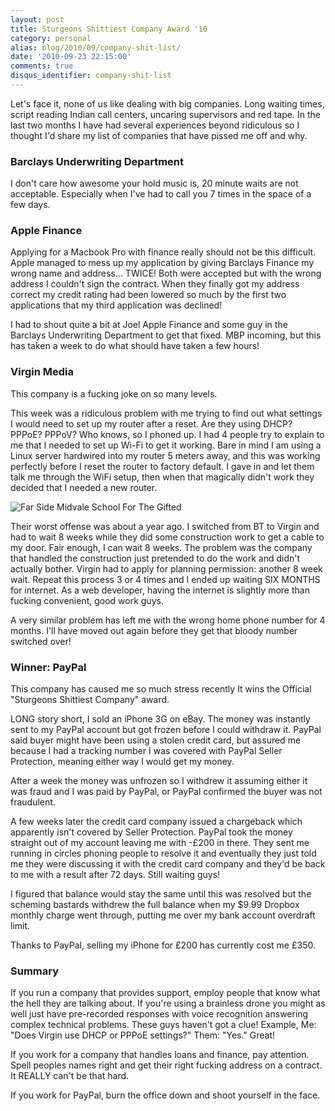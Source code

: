 ```yaml
---
layout: post
title: Sturgeons Shittiest Company Award '10
category: personal
alias: blog/2010/09/company-shit-list/
date: '2010-09-23 22:15:00'
comments: true
disqus_identifier: company-shit-list
---
```


Let's face it, none of us like dealing with big companies. Long waiting times, script reading Indian call centers, uncaring supervisors and red tape. In the last two months I have had several experiences beyond ridiculous so I thought I'd share my list of companies that have pissed me off and why.

### Barclays Underwriting Department

I don't care how awesome your hold music is, 20 minute waits are not acceptable. Especially when I've had to call you 7 times in the space of a few days. 

### Apple Finance

Applying for a Macbook Pro with finance really should not be this difficult. Apple managed to mess up my application by giving Barclays Finance my wrong name and address... TWICE! Both were accepted but with the wrong address I couldn't sign the contract. When they finally got my address correct my credit rating had been lowered so much by the first two applications that my third application was declined!

I had to shout quite a bit at Joel Apple Finance and some guy in the Barclays Underwriting Department to get that fixed. MBP incoming, but this has taken a week to do what should have taken a few hours!

### Virgin Media

This company is a fucking joke on so many levels.

This week was a ridiculous problem with me trying to find out what settings I would need to set up my router after a reset. Are they using DHCP? PPPoE? PPPoV? Who knows, so I phoned up. I had 4 people try to explain to me that I needed to set up Wi-Fi to get it working. Bare in mind I am using a Linux server hardwired into my router 5 meters away, and this was working perfectly before I reset the router to factory default. I gave in and let them talk me through the WiFi setup, then when that magically didn't work they decided that I needed a new router.

![Far Side Midvale School For The Gifted](/images/article_images/2010-09-23-company-shit-list/far_side_school_for_the_gifted.jpg)

Their worst offense was about a year ago. I switched from BT to Virgin and had to wait 8 weeks while they did some construction work to get a cable to my door. Fair enough, I can wait 8 weeks. The problem was the company that handled the construction just pretended to do the work and didn't actually bother. Virgin had to apply for planning permission: another 8 week wait. Repeat this process 3 or 4 times and I ended up waiting SIX MONTHS for internet. As a web developer, having the internet is slightly more than fucking convenient, good work guys.

A very similar problem has left me with the wrong home phone number for 4 months. I'll have moved out again before they get that bloody number switched over!

### Winner: PayPal

This company has caused me so much stress recently It wins the Official "Sturgeons Shittiest Company" award.

LONG story short, I sold an iPhone 3G on eBay. The money was instantly sent to my PayPal account but got frozen before I could withdraw it. PayPal said buyer might have been using a stolen credit card, but assured me because I had a tracking number I was covered with PayPal Seller Protection, meaning either way I would get my money.

After a week the money was unfrozen so I withdrew it assuming either it was fraud and I was paid by PayPal, or PayPal confirmed the buyer was not fraudulent.

A few weeks later the credit card company issued a chargeback which apparently isn't covered by Seller Protection. PayPal took the money straight out of my account leaving me with -£200 in there. They sent me running in circles phoning people to resolve it and eventually they just told me they were discussing it with the credit card company and they'd be back to me with a result after 72 days. Still waiting guys!

I figured that balance would stay the same until this was resolved but the scheming bastards withdrew the full balance when my $9.99 Dropbox monthly charge went through, putting me over my bank account overdraft limit.

Thanks to PayPal, selling my iPhone for £200 has currently cost me £350.

### Summary

If you run a company that provides support, employ people that know what the hell they are talking about. If you're using a brainless drone you might as well just have pre-recorded responses with voice recognition answering complex technical problems. These guys haven't got a clue! Example, Me: "Does Virgin use DHCP or PPPoE settings?" Them: "Yes." Great!

If you work for a company that handles loans and finance, pay attention. Spell peoples names right and get their right fucking address on a contract. It REALLY can't be that hard.

If you work for PayPal, burn the office down and shoot yourself in the face.
